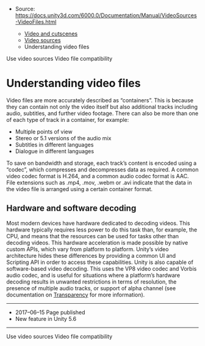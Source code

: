 * Source: https://docs.unity3d.com/6000.0/Documentation/Manual/VideoSources-VideoFiles.html

  * [Video and cutscenes](https://docs.unity3d.com/6000.0/Documentation/Manual/Video.html)
  * [Video sources](https://docs.unity3d.com/6000.0/Documentation/Manual/video-sources.html)
  * Understanding video files


[](https://docs.unity3d.com/6000.0/Documentation/Manual/video-sources-reference.html)
Use video sources
[](https://docs.unity3d.com/6000.0/Documentation/Manual/VideoSources-FileCompatibility.html)
Video file compatibility
# Understanding video files
Video files are more accurately described as “containers”. This is because they can contain not only the video itself but also additional tracks including audio, subtitles, and further video footage. There can also be more than one of each type of track in a container, for example:
  * Multiple points of view
  * Stereo or 5.1 versions of the audio mix
  * Subtitles in different languages
  * Dialogue in different languages


To save on bandwidth and storage, each track’s content is encoded using a “codec”, which compresses and decompresses data as required.
A common video codec format is H.264, and a common audio codec format is AAC.
File extensions such as .mp4, .mov, .webm or .avi indicate that the data in the video file is arranged using a certain container format.
## Hardware and software decoding
Most modern devices have hardware dedicated to decoding videos. This hardware typically requires less power to do this task than, for example, the CPU, and means that the resources can be used for tasks other than decoding videos.
This hardware acceleration is made possible by native custom APIs, which vary from platform to platform. Unity’s video architecture hides these differences by providing a common UI and Scripting API in order to access these capabilities.
Unity is also capable of software-based video decoding. This uses the VP8 video codec and Vorbis audio codec, and is useful for situations where a platform’s hardware decoding results in unwanted restrictions in terms of resolution, the presence of multiple audio tracks, or support of alpha channel (see documentation on [Transparency](https://docs.unity3d.com/6000.0/Documentation/Manual/VideoTransparency.html) for more information).
* * *
  * 2017–06–15 Page published 
  * New feature in Unity 5.6


* * *
[](https://docs.unity3d.com/6000.0/Documentation/Manual/video-sources-reference.html)
Use video sources
[](https://docs.unity3d.com/6000.0/Documentation/Manual/VideoSources-FileCompatibility.html)
Video file compatibility
